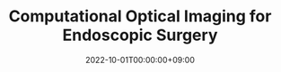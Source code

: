 ---
# Documentation: https://sourcethemes.com/academic/docs/managing-content/

title: "Computational Optical Imaging for Endoscopic Surgery"
summary: ""
authors: ["Hajime Nagahara"]
tags: []
categories: []
date: 2022-10-01T00:00:00+09:00

# Optional external URL for project (replaces project detail page).
external_link: "https://www.ids.osaka-u.ac.jp/nagahara/projects/kibanS-17H06102/"

# Featured image
# To use, add an image named `featured.jpg/png` to your page's folder.
# Focal points: Smart, Center, TopLeft, Top, TopRight, Left, Right, BottomLeft, Bottom, BottomRight.
image:
  caption: ""
  focal_point: ""
  preview_only: false

# Custom links (optional).
#   Uncomment and edit lines below to show custom links.
# links:
# - name: Follow
#   url: https://twitter.com
#   icon_pack: fab
#   icon: twitter

url_code: ""
url_pdf: ""
url_slides: ""
url_video: ""

# Slides (optional).
#   Associate this project with Markdown slides.
#   Simply enter your slide deck's filename without extension.
#   E.g. `slides = "example-slides"` references `content/slides/example-slides.md`.
#   Otherwise, set `slides = ""`.
slides: ""
---
